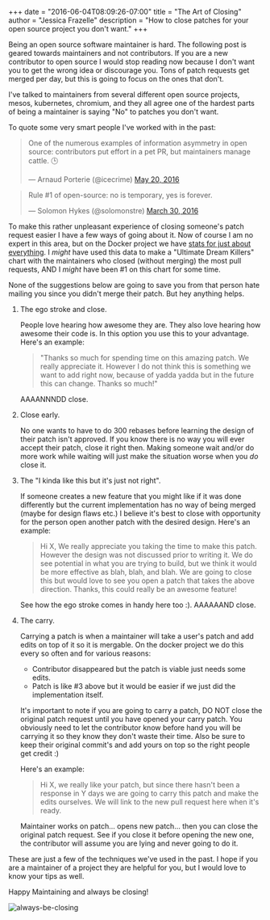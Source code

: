 +++
date = "2016-06-04T08:09:26-07:00"
title = "The Art of Closing"
author = "Jessica Frazelle"
description = "How to close patches for your open source project you don't want."
+++

Being an open source software maintainer is hard. The following post is geared
towards maintainers and not contributors. If you are a new contributor to
open source I would stop reading now because I don't want you to get the wrong
idea or discourage you. Tons of patch requests get merged per day, but this is
going to focus on the ones that don't.

I've talked to maintainers from several different open source projects, mesos,
kubernetes, chromium, and they all agree one of the hardest parts of
being a maintainer is saying "No" to patches you don't want.

To quote some very smart people I've worked with in the past:




<blockquote class="twitter-tweet" data-lang="en"><p lang="en" dir="ltr">One of the numerous examples of information asymmetry in open source: contributors put effort in a pet PR, but maintainers manage cattle. 🕒</p>&mdash; Arnaud Porterie (@icecrime) <a href="https://twitter.com/icecrime/status/733682351943733249">May 20, 2016</a></blockquote>
<script async src="//platform.twitter.com/widgets.js" charset="utf-8"></script>





<blockquote class="twitter-tweet" data-lang="en"><p lang="en" dir="ltr">Rule #1 of open-source: no is temporary, yes is forever.</p>&mdash; Solomon Hykes (@solomonstre) <a href="https://twitter.com/solomonstre/status/715277134978113536">March 30, 2016</a></blockquote>
<script async src="//platform.twitter.com/widgets.js" charset="utf-8"></script>





To make this rather unpleasant experience of closing someone's patch request
easier I have a few ways of going about it. Now of course I am no expert in this
area, but on the Docker project we have
[stats for just about everything](https://github.com/icecrime/vossibility-stack).
I _might_ have used this data to make a "Ultimate
Dream Killers" chart with the maintainers who closed (without merging) the most
pull requests, AND I _might_ have been #1 on this chart for some time.

None of the suggestions below are going to save you from that person hate
mailing you since you didn't merge their patch. But hey anything helps.


1. The ego stroke and close.

    People love hearing how awesome they are. They also love hearing how
    awesome their code is. In this option you use this to your advantage.
    Here's an example:

    >"Thanks so much for spending time on this amazing patch. We really
    appreciate it. However I do not think this is something we want to add
    right now, because of yadda yadda but in the future this can change. Thanks so much!"

    AAAANNNDD close.

2. Close early.

    No one wants to have to do 300 rebases before learning the design of their
    patch isn't approved. If you know there is no way you will ever accept
    their patch, close it right then. Making someone wait and/or do more work
    while waiting will just make the situation worse when you _do_ close it.

3. The "I kinda like this but it's just not right".

    If someone creates a new feature that you might like if it was done differently
    but the current implementation has no way of being merged (maybe for design
    flaws etc.) I believe it's best to close with opportunity for the person
    open another patch with the desired design. Here's an example:

    >Hi X,
    We really appreciate you taking the time to make this patch. However the
    design was not discussed prior to writing it. We do see potential in what
    you are trying to build, but we think it would be more effective as
    blah, blah, and blah.
    We are going to close this but would love to see you open a patch that
    takes the above direction. Thanks, this could really be an awesome feature!

    See how the ego stroke comes in handy here too :). AAAAAAND close.

4. The carry.

    Carrying a patch is when a maintainer will take a user's patch and add
    edits on top of it so it is mergable. On the docker project we do this
    every so often and for various reasons:

    - Contributor disappeared but the patch is viable just needs some edits.
    - Patch is like #3 above but it would be easier if we just did the
      implementation itself.

    It's important to note if you are going to carry a patch, DO NOT close the
    original patch request until you have opened your carry patch. You
    obviously need to let the contributor know before hand you will be carrying
    it so they know they don't waste their time. Also be sure to keep their
    original commit's and add yours on top so the right people get
    credit :)

    Here's an example:

    >Hi X, we really like your patch, but since there hasn't been a response in
    Y days we are going to carry this patch and make the edits ourselves. We
    will link to the new pull request here when it's ready.

    Maintainer works on patch... opens new patch... then you can close the
    original patch request. See if you close it before opening the new one, the
    contributor will assume you are lying and never going to do it.

These are just a few of the techniques we've used in the past. I hope if you
are a maintainer of a project they are helpful for you, but I would love to
know your tips as well.

Happy Maintaining and always be closing!

![always-be-closing](/img/always-be-closing.gif)
